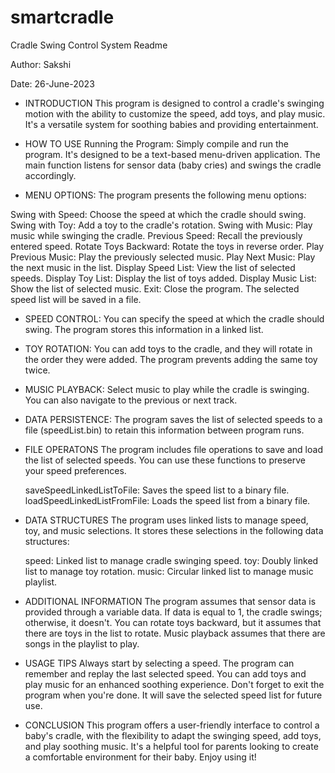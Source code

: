 # smartcradle

Cradle Swing Control System Readme

Author: Sakshi

Date: 26-June-2023

* INTRODUCTION
  This program is designed to control a cradle's swinging motion with the ability to customize the speed, add toys, and play music. It's a versatile system for soothing babies and providing entertainment.

* HOW TO USE
  Running the Program: Simply compile and run the program. It's designed to be a text-based menu-driven application. The main function listens for sensor data (baby cries) and swings the cradle accordingly.

* MENU OPTIONS: The program presents the following menu options:

 Swing with Speed: Choose the speed at which the cradle should swing.
 Swing with Toy: Add a toy to the cradle's rotation.
 Swing with Music: Play music while swinging the cradle.
 Previous Speed: Recall the previously entered speed.
 Rotate Toys Backward: Rotate the toys in reverse order.
 Play Previous Music: Play the previously selected music.
 Play Next Music: Play the next music in the list.
 Display Speed List: View the list of selected speeds.
 Display Toy List: Display the list of toys added.
 Display Music List: Show the list of selected music.
 Exit: Close the program. The selected speed list will be saved in a file.

* SPEED CONTROL: You can specify the speed at which the cradle should swing. The program stores this information in a linked list.

* TOY ROTATION: You can add toys to the cradle, and they will rotate in the order they were added. The program prevents adding the same toy twice.

* MUSIC PLAYBACK: Select music to play while the cradle is swinging. You can also navigate to the previous or next track.

* DATA PERSISTENCE: The program saves the list of selected speeds to a file (speedList.bin) to retain this information between program runs.

* FILE OPERATONS
  The program includes file operations to save and load the list of selected speeds. You can use these functions to preserve your speed preferences.

  saveSpeedLinkedListToFile: Saves the speed list to a binary file.
  loadSpeedLinkedListFromFile: Loads the speed list from a binary file.

* DATA STRUCTURES
  The program uses linked lists to manage speed, toy, and music selections. It stores these selections in the following data structures:

  speed: Linked list to manage cradle swinging speed.
  toy: Doubly linked list to manage toy rotation.
  music: Circular linked list to manage music playlist.

* ADDITIONAL INFORMATION
  The program assumes that sensor data is provided through a variable data. If data is equal to 1, the cradle swings; otherwise, it doesn't.
  You can rotate toys backward, but it assumes that there are toys in the list to rotate.
  Music playback assumes that there are songs in the playlist to play.

* USAGE TIPS
  Always start by selecting a speed. The program can remember and replay the last selected speed.
  You can add toys and play music for an enhanced soothing experience.
  Don't forget to exit the program when you're done. It will save the selected speed list for future use.

* CONCLUSION
  This program offers a user-friendly interface to control a baby's cradle, with the flexibility to adapt the swinging speed, add toys, and play soothing music. It's a helpful tool for parents looking to create 
  a comfortable environment for their baby. Enjoy using it!
